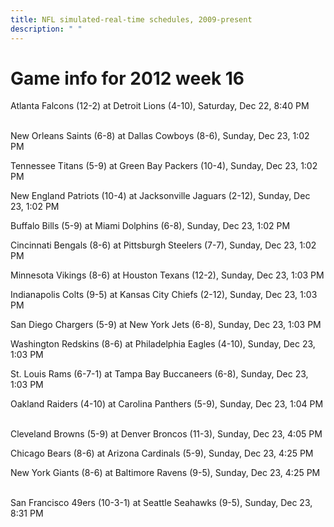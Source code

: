 ```yaml
---
title: NFL simulated-real-time schedules, 2009-present
description: " "
---
```


# Game info for 2012 week 16

Atlanta Falcons (12-2) at Detroit Lions (4-10), Saturday, Dec 22, 8:40 PM

<br/>New Orleans Saints (6-8) at Dallas Cowboys (8-6), Sunday, Dec 23, 1:02 PM

Tennessee Titans (5-9) at Green Bay Packers (10-4), Sunday, Dec 23, 1:02 PM

New England Patriots (10-4) at Jacksonville Jaguars (2-12), Sunday, Dec 23, 1:02 PM

Buffalo Bills (5-9) at Miami Dolphins (6-8), Sunday, Dec 23, 1:02 PM

Cincinnati Bengals (8-6) at Pittsburgh Steelers (7-7), Sunday, Dec 23, 1:02 PM

Minnesota Vikings (8-6) at Houston Texans (12-2), Sunday, Dec 23, 1:03 PM

Indianapolis Colts (9-5) at Kansas City Chiefs (2-12), Sunday, Dec 23, 1:03 PM

San Diego Chargers (5-9) at New York Jets (6-8), Sunday, Dec 23, 1:03 PM

Washington Redskins (8-6) at Philadelphia Eagles (4-10), Sunday, Dec 23, 1:03 PM

St. Louis Rams (6-7-1) at Tampa Bay Buccaneers (6-8), Sunday, Dec 23, 1:03 PM

Oakland Raiders (4-10) at Carolina Panthers (5-9), Sunday, Dec 23, 1:04 PM

<br/>Cleveland Browns (5-9) at Denver Broncos (11-3), Sunday, Dec 23, 4:05 PM

Chicago Bears (8-6) at Arizona Cardinals (5-9), Sunday, Dec 23, 4:25 PM

New York Giants (8-6) at Baltimore Ravens (9-5), Sunday, Dec 23, 4:25 PM

<br/>San Francisco 49ers (10-3-1) at Seattle Seahawks (9-5), Sunday, Dec 23, 8:31 PM

